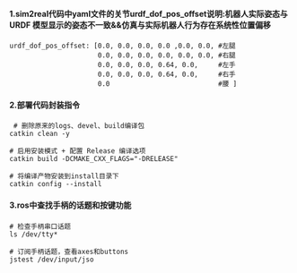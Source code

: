 ####  1.sim2real代码中yaml文件的关节urdf_dof_pos_offset说明:机器人实际姿态与 URDF 模型显示的姿态不一致&&仿真与实际机器人行为存在系统性位置偏移
```
urdf_dof_pos_offset: [0.0, 0.0, 0.0, 0.0 ,0.0, 0.0, #左腿
                      0.0, 0.0, 0.0, 0.0, 0.0, 0.0, #右腿
                      0.0, 0.0, 0.0, 0.64, 0.0,     #左手                    
                      0.0, 0.0, 0.0, 0.64, 0.0,     #右手                     
                      0.0                           #腰 ]
```



#### 2.部署代码封装指令
```
 # 删除原来的logs、devel、build编译包
catkin clean -y                                     
```
```
# 启用安装模式 + 配置 Release 编译选项
catkin build -DCMAKE_CXX_FLAGS="-DRELEASE"           
```
```
# 将编译产物安装到install目录下
catkin config --install                              
```
#### 3.ros中查找手柄的话题和按键功能
```
# 检查手柄串口话题
ls /dev/tty*
```
```
# 订阅手柄话题，查看axes和buttons
jstest /dev/input/jso
```
